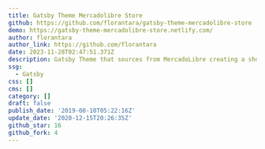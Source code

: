 ```yaml
---
title: Gatsby Theme Mercadolibre Store
github: https://github.com/florantara/gatsby-theme-mercadolibre-store
demo: https://gatsby-theme-mercadolibre-store.netlify.com/
author: florantara
author_link: https://github.com/florantara
date: 2023-11-28T02:47:51.371Z
description: Gatsby Theme that sources from MercadoLibre creating a showcase of products.
ssg:
  - Gatsby
css: []
cms: []
category: []
draft: false
publish_date: '2019-08-10T05:22:16Z'
update_date: '2020-12-15T20:26:35Z'
github_star: 16
github_fork: 4
---
```

